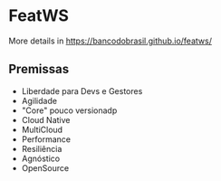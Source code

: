 # FeatWS

More details in https://bancodobrasil.github.io/featws/

## Premissas

- Liberdade para Devs e Gestores
- Agilidade
- "Core" pouco versionadp
- Cloud Native
- MultiCloud
- Performance
- Resiliência
- Agnóstico
- OpenSource
